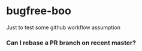 # bugfree-boo
Just to test some github workflow assumption

### Can I rebase a PR branch on recent master?

